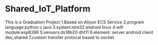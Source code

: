 # Shared_IoT_Platform
This is a Graduation Project
1.Based on Aliyun ECS Service
2.program language:python c java
3.system:stm32 android linux
4.wifi module:esp8266
5.sensors:ds18b20 dht11
6.element: server android client dev_shared
7.custom transfer protocal based to socket
